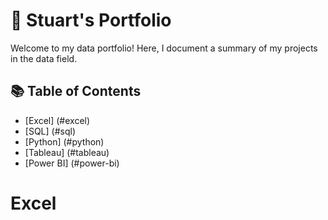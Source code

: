 # 📡 Stuart's Portfolio

Welcome to my data portfolio! Here, I document a summary of my projects in the data field. 

## 📚 Table of Contents
- [Excel] (#excel)
- [SQL] (#sql)
- [Python] (#python)
- [Tableau] (#tableau)
- [Power BI] (#power-bi)


# Excel
